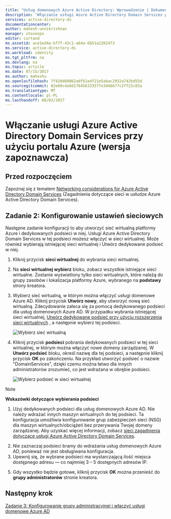 ```yaml
---
title: "Usług domenowych Azure Active Directory: Wprowadzenie | Dokumentacja firmy Microsoft"
description: "Włączanie usługi Azure Active Directory Domain Services przy użyciu portalu Azure (wersja zapoznawcza)"
services: active-directory-ds
documentationcenter: 
author: mahesh-unnikrishnan
manager: stevenpo
editor: curtand
ms.assetid: ace1ed4a-bf7f-43c1-a64a-6b51a2202473
ms.service: active-directory-ds
ms.workload: identity
ms.tgt_pltfrm: na
ms.devlang: na
ms.topic: article
ms.date: 07/15/2017
ms.author: maheshu
ms.openlocfilehash: 7f420d60862adf61e4f21e5abac2932a742bd55d
ms.sourcegitcommit: 02e69c4a9d17645633357fe3d46677c2ff22c85a
ms.translationtype: MT
ms.contentlocale: pl-PL
ms.lasthandoff: 08/03/2017
---
```

# <a name="enable-azure-active-directory-domain-services-using-the-azure-portal-preview"></a>Włączanie usługi Azure Active Directory Domain Services przy użyciu portalu Azure (wersja zapoznawcza)


## <a name="before-you-begin"></a>Przed rozpoczęciem
Zapoznaj się z tematem [Networking considerations for Azure Active Directory Domain Services](active-directory-ds-networking.md) (Zagadnienia dotyczące sieci w usłudze Azure Active Directory Domain Services).


## <a name="task-2-configure-network-settings"></a>Zadanie 2: Konfigurowanie ustawień sieciowych
Następne zadanie konfiguracji to aby utworzyć sieć wirtualną platformy Azure i dedykowanych podsieci w niej. Usługi Azure Active Directory Domain Services w tej podsieci możesz włączyć w sieci wirtualnej. Może również wybierają istniejącej sieci wirtualnej i Utwórz dedykowane podsieć w niej.

1. Kliknij przycisk **sieci wirtualnej** do wybrania sieci wirtualnej.
2. Na **sieci wirtualnej wybierz** bloku, zobacz wszystkie istniejące sieci wirtualne. Zostanie wyświetlony tylko sieci wirtualnych, które należą do grupy zasobów i lokalizacja platformy Azure, wybranego na **podstawy** strony kreatora.

3. Wybierz sieć wirtualną, w którym można włączyć usługi domenowe Azure AD. Kliknij przycisk **Utwórz nowy**, aby utworzyć nową sieć wirtualną. Zdecydowanie zaleca się za pomocą dedykowanego podsieci dla usług domenowych Azure AD. W przypadku wybrania istniejącej sieci wirtualnej, [Utwórz dedykowane podsieć przy użyciu rozszerzenia sieci wirtualnych](../virtual-network/virtual-networks-create-vnet-arm-pportal.md) , a następnie wybierz tej podsieci. 

    ![Wybierz sieć wirtualną](./media/getting-started/domain-services-blade-network-pick-vnet.png)

4. Kliknij przycisk **podsieci** pobrania dedykowanych podsieci w tej sieci wirtualnej, w którym można włączyć nowe domeny zarządzanej. W **Utwórz podsieć** bloku, określ nazwę dla tej podsieci, a następnie kliknij przycisk **OK** po zakończeniu. Na przykład utworzyć podsieć o nazwie "DomainServices", dzięki czemu można łatwo dla innych administratorów zrozumieć, co jest wdrażana w obrębie podsieci.

    ![Wybierz podsieć w sieci wirtualnej](./media/getting-started/domain-services-blade-network-pick-subnet.png)

  > [!NOTE]
  > **Wskazówki dotyczące wybierania podsieci**
  > 1. Użyj dedykowanych podsieci dla usług domenowych Azure AD. Nie należy wdrażać innych maszyn wirtualnych do tej podsieci. Ta konfiguracja umożliwia konfigurowanie grup zabezpieczeń sieci (NSG) dla maszyn wirtualnych/obciążeń bez przerywania Twojej domeny zarządzanej. Aby uzyskać więcej informacji, zobacz [sieci zagadnienia dotyczące usługi Azure Active Directory Domain Services](active-directory-ds-networking.md).
  2. Nie zaznaczaj podsieci bramy do wdrażania usług domenowych Azure AD, ponieważ nie jest obsługiwana konfiguracja.
  3. Upewnij się, że wybrane podsieci ma wystarczającą ilość miejsca dostępnego adresu — co najmniej 3 – 5 dostępnych adresów IP.
  >

5. Gdy wszystko będzie gotowe, kliknij przycisk **OK** można przenieść do **grupy administratorów** stronie kreatora.


## <a name="next-step"></a>Następny krok
[Zadanie 3: Konfigurowanie grupy administracyjnej i włączyć usługi domenowe Azure AD](active-directory-ds-getting-started-admingroup.md)

